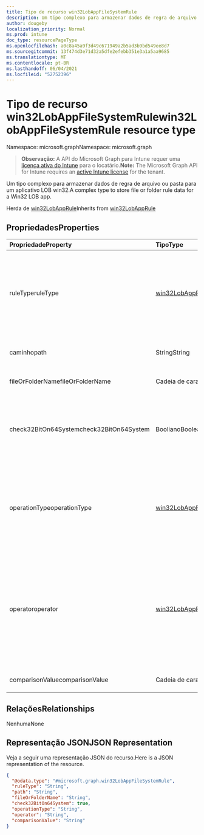 ```yaml
---
title: Tipo de recurso win32LobAppFileSystemRule
description: Um tipo complexo para armazenar dados de regra de arquivo ou pasta para um aplicativo LOB win32.
author: dougeby
localization_priority: Normal
ms.prod: intune
doc_type: resourcePageType
ms.openlocfilehash: a0c8a45a9f3d49c671949a2b5ad3b9bd549ee8d7
ms.sourcegitcommit: 13f474d3e71d32a5dfe2efebb351e3a1a5aa9685
ms.translationtype: MT
ms.contentlocale: pt-BR
ms.lasthandoff: 06/04/2021
ms.locfileid: "52752396"
---
```

# <a name="win32lobappfilesystemrule-resource-type"></a><span data-ttu-id="d93d1-103">Tipo de recurso win32LobAppFileSystemRule</span><span class="sxs-lookup"><span data-stu-id="d93d1-103">win32LobAppFileSystemRule resource type</span></span>

<span data-ttu-id="d93d1-104">Namespace: microsoft.graph</span><span class="sxs-lookup"><span data-stu-id="d93d1-104">Namespace: microsoft.graph</span></span>

> <span data-ttu-id="d93d1-105">**Observação:** A API do Microsoft Graph para Intune requer uma [licença ativa do Intune](https://go.microsoft.com/fwlink/?linkid=839381) para o locatário.</span><span class="sxs-lookup"><span data-stu-id="d93d1-105">**Note:** The Microsoft Graph API for Intune requires an [active Intune license](https://go.microsoft.com/fwlink/?linkid=839381) for the tenant.</span></span>

<span data-ttu-id="d93d1-106">Um tipo complexo para armazenar dados de regra de arquivo ou pasta para um aplicativo LOB win32.</span><span class="sxs-lookup"><span data-stu-id="d93d1-106">A complex type to store file or folder rule data for a Win32 LOB app.</span></span>


<span data-ttu-id="d93d1-107">Herda de [win32LobAppRule](../resources/intune-apps-win32lobapprule.md)</span><span class="sxs-lookup"><span data-stu-id="d93d1-107">Inherits from [win32LobAppRule](../resources/intune-apps-win32lobapprule.md)</span></span>

## <a name="properties"></a><span data-ttu-id="d93d1-108">Propriedades</span><span class="sxs-lookup"><span data-stu-id="d93d1-108">Properties</span></span>
|<span data-ttu-id="d93d1-109">Propriedade</span><span class="sxs-lookup"><span data-stu-id="d93d1-109">Property</span></span>|<span data-ttu-id="d93d1-110">Tipo</span><span class="sxs-lookup"><span data-stu-id="d93d1-110">Type</span></span>|<span data-ttu-id="d93d1-111">Descrição</span><span class="sxs-lookup"><span data-stu-id="d93d1-111">Description</span></span>|
|:---|:---|:---|
|<span data-ttu-id="d93d1-112">ruleType</span><span class="sxs-lookup"><span data-stu-id="d93d1-112">ruleType</span></span>|[<span data-ttu-id="d93d1-113">win32LobAppRuleType</span><span class="sxs-lookup"><span data-stu-id="d93d1-113">win32LobAppRuleType</span></span>](../resources/intune-apps-win32lobappruletype.md)|<span data-ttu-id="d93d1-114">O tipo de regra que indica a finalidade da regra.</span><span class="sxs-lookup"><span data-stu-id="d93d1-114">The rule type indicating the purpose of the rule.</span></span> <span data-ttu-id="d93d1-115">Herdado [de win32LobAppRule](../resources/intune-apps-win32lobapprule.md).</span><span class="sxs-lookup"><span data-stu-id="d93d1-115">Inherited from [win32LobAppRule](../resources/intune-apps-win32lobapprule.md).</span></span> <span data-ttu-id="d93d1-116">Os valores possíveis são: `detection` e `requirement`.</span><span class="sxs-lookup"><span data-stu-id="d93d1-116">Possible values are: `detection`, `requirement`.</span></span>|
|<span data-ttu-id="d93d1-117">caminho</span><span class="sxs-lookup"><span data-stu-id="d93d1-117">path</span></span>|<span data-ttu-id="d93d1-118">String</span><span class="sxs-lookup"><span data-stu-id="d93d1-118">String</span></span>|<span data-ttu-id="d93d1-119">O arquivo ou o caminho da pasta a ser olhado para cima.</span><span class="sxs-lookup"><span data-stu-id="d93d1-119">The file or folder path to look up.</span></span>|
|<span data-ttu-id="d93d1-120">fileOrFolderName</span><span class="sxs-lookup"><span data-stu-id="d93d1-120">fileOrFolderName</span></span>|<span data-ttu-id="d93d1-121">Cadeia de caracteres</span><span class="sxs-lookup"><span data-stu-id="d93d1-121">String</span></span>|<span data-ttu-id="d93d1-122">O arquivo ou o nome da pasta a ser olhado.</span><span class="sxs-lookup"><span data-stu-id="d93d1-122">The file or folder name to look up.</span></span>|
|<span data-ttu-id="d93d1-123">check32BitOn64System</span><span class="sxs-lookup"><span data-stu-id="d93d1-123">check32BitOn64System</span></span>|<span data-ttu-id="d93d1-124">Booliano</span><span class="sxs-lookup"><span data-stu-id="d93d1-124">Boolean</span></span>|<span data-ttu-id="d93d1-125">Um valor que indica se as variáveis de ambiente devem ser expandidas no contexto de 32 bits em sistemas de 64 bits.</span><span class="sxs-lookup"><span data-stu-id="d93d1-125">A value indicating whether to expand environment variables in the 32-bit context on 64-bit systems.</span></span>|
|<span data-ttu-id="d93d1-126">operationType</span><span class="sxs-lookup"><span data-stu-id="d93d1-126">operationType</span></span>|[<span data-ttu-id="d93d1-127">win32LobAppFileSystemOperationType</span><span class="sxs-lookup"><span data-stu-id="d93d1-127">win32LobAppFileSystemOperationType</span></span>](../resources/intune-apps-win32lobappfilesystemoperationtype.md)|<span data-ttu-id="d93d1-128">O tipo de operação do sistema de arquivos.</span><span class="sxs-lookup"><span data-stu-id="d93d1-128">The file system operation type.</span></span> <span data-ttu-id="d93d1-129">Os possíveis valores são: `notConfigured`, `exists`, `modifiedDate`, `createdDate`, `version`, `sizeInMB`.</span><span class="sxs-lookup"><span data-stu-id="d93d1-129">Possible values are: `notConfigured`, `exists`, `modifiedDate`, `createdDate`, `version`, `sizeInMB`.</span></span>|
|<span data-ttu-id="d93d1-130">operator</span><span class="sxs-lookup"><span data-stu-id="d93d1-130">operator</span></span>|[<span data-ttu-id="d93d1-131">win32LobAppRuleOperator</span><span class="sxs-lookup"><span data-stu-id="d93d1-131">win32LobAppRuleOperator</span></span>](../resources/intune-apps-win32lobappruleoperator.md)|<span data-ttu-id="d93d1-132">O operador para detecção de arquivo ou pasta.</span><span class="sxs-lookup"><span data-stu-id="d93d1-132">The operator for file or folder detection.</span></span> <span data-ttu-id="d93d1-133">Os valores possíveis são: `notConfigured`, `equal`, `notEqual`, `greaterThan`, `greaterThanOrEqual`, `lessThan`, `lessThanOrEqual`.</span><span class="sxs-lookup"><span data-stu-id="d93d1-133">Possible values are: `notConfigured`, `equal`, `notEqual`, `greaterThan`, `greaterThanOrEqual`, `lessThan`, `lessThanOrEqual`.</span></span>|
|<span data-ttu-id="d93d1-134">comparisonValue</span><span class="sxs-lookup"><span data-stu-id="d93d1-134">comparisonValue</span></span>|<span data-ttu-id="d93d1-135">Cadeia de caracteres</span><span class="sxs-lookup"><span data-stu-id="d93d1-135">String</span></span>|<span data-ttu-id="d93d1-136">O valor de comparação de arquivo ou pasta.</span><span class="sxs-lookup"><span data-stu-id="d93d1-136">The file or folder comparison value.</span></span>|

## <a name="relationships"></a><span data-ttu-id="d93d1-137">Relações</span><span class="sxs-lookup"><span data-stu-id="d93d1-137">Relationships</span></span>
<span data-ttu-id="d93d1-138">Nenhuma</span><span class="sxs-lookup"><span data-stu-id="d93d1-138">None</span></span>

## <a name="json-representation"></a><span data-ttu-id="d93d1-139">Representação JSON</span><span class="sxs-lookup"><span data-stu-id="d93d1-139">JSON Representation</span></span>
<span data-ttu-id="d93d1-140">Veja a seguir uma representação JSON do recurso.</span><span class="sxs-lookup"><span data-stu-id="d93d1-140">Here is a JSON representation of the resource.</span></span>
<!-- {
  "blockType": "resource",
  "@odata.type": "microsoft.graph.win32LobAppFileSystemRule"
}
-->
``` json
{
  "@odata.type": "#microsoft.graph.win32LobAppFileSystemRule",
  "ruleType": "String",
  "path": "String",
  "fileOrFolderName": "String",
  "check32BitOn64System": true,
  "operationType": "String",
  "operator": "String",
  "comparisonValue": "String"
}
```




